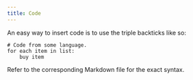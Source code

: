 ```yaml
---
title: Code
---
```


An easy way to insert code is to use the triple backticks like so:

```
# Code from some language.
for each item in list:
    buy item
```

Refer to the corresponding Markdown file for the exact syntax.
